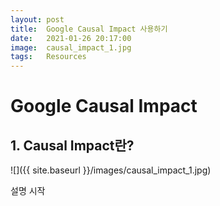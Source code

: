 ```yaml
---
layout: post
title:  Google Causal Impact 사용하기
date:   2021-01-26 20:17:00
image:  causal_impact_1.jpg
tags:   Resources
---
```




# Google Causal Impact
## 1. Causal Impact란?

![]({{ site.baseurl }}/images/causal_impact_1.jpg)

설명 시작
